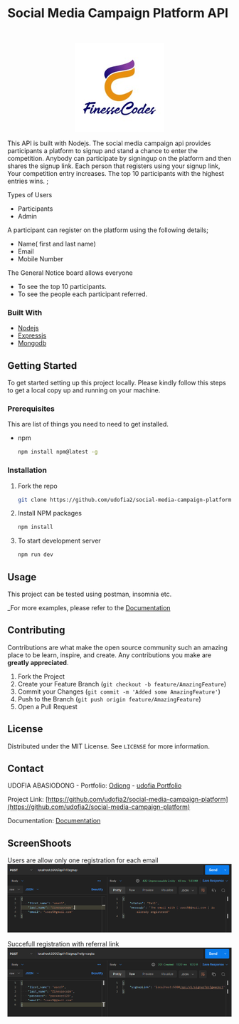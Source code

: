 # Social Media Campaign Platform API

<br />
<p align="center">
  <a https://www.finessecodes.com/">
    <img src="./utils/images/finessecode.jpeg" alt="Finessecodes Logo">
  </a>
</p>
This API is built with Nodejs. The social media campaign api provides participants a platform to signup and stand a chance to enter the competition. Anybody can participate by signingup on the platform and then shares the signup link. Each person that registers using your signup link, Your competition entry increases. The top 10 participants with the highest entries wins. ;

Types of Users

- Participants
- Admin

A participant can register on the platform using the following details;

- Name( first and last name)
- Email
- Mobile Number

The General Notice board allows everyone

- To see the top 10 participants.
- To see the people each participant referred.

### Built With

- [Nodejs](https://nodejs.org/en/)
- [Expressjs](https://expressjs.com)
- [Mongodb](https://sendgrid.com)

<!-- GETTING STARTED -->

## Getting Started

To get started setting up this project locally. Please kindly follow this steps to get a local copy up and running on your machine.

### Prerequisites

This are list of things you need to need to get installed.

- npm
  ```sh
  npm install npm@latest -g
  ```

### Installation

1. Fork the repo
   ```sh
   git clone https://github.com/udofia2/social-media-campaign-platform.git
   ```
2. Install NPM packages

   ```sh
   npm install
   ```

3. To start development server
   ```sh
   npm run dev
   ```

## Usage

This project can be tested using postman, insomnia etc.

\_For more examples, please refer to the [Documentation](https://documenter.getpostman.com/view/7592361/2s8YemtZ88)

## Contributing

Contributions are what make the open source community such an amazing place to be learn, inspire, and create. Any contributions you make are **greatly appreciated**.

1. Fork the Project
2. Create your Feature Branch (`git checkout -b feature/AmazingFeature`)
3. Commit your Changes (`git commit -m 'Added some AmazingFeature'`)
4. Push to the Branch (`git push origin feature/AmazingFeature`)
5. Open a Pull Request

## License

Distributed under the MIT License. See `LICENSE` for more information.

## Contact

UDOFIA ABASIODONG - Portfolio: [Odiong](https://udofia.herokuapp.com) - [udofia Portfolio](https://udofia.herokuapp.com)

Project Link: [https://github.com/udofia2/social-media-campaign-platform](https://github.com/udofia2/social-media-campaign-platform)

Documentation: [Documentation](https://documenter.getpostman.com/view/7592361/2s8YemtZ88)

## ScreenShoots

Users are allow only one registration for each email
![Users are allow only one registration for each email](utils/images/participant_can_only_reg_with_one_email.png)

Succefull registration with referral link
![Succefull registration with referral link](utils/images/registration_succeful_with_a_referral_link.png)
